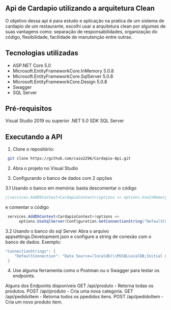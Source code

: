 ## Api de Cardapio utilizando a arquitetura Clean
O objetivo dessa api é para estudo e aplicação na pratica de um sistema de cardapio de um restaurante, escolhi usar a arquitetura clean por algumas de suas vantagens como: separação de responsabilidades, organização do código, flexibilidade, facilidade de manutenção entre outras.

## Tecnologias utilizadas
- ASP.NET Core 5.0
- Microsoft.EntityFrameworkCore.InMemory 5.0.8
- Microsoft.EntityFrameworkCore.SqlServer 5.0.8
- Microsoft.EntityFrameworkCore.Design 5.0.8
- Swagger
- SQL Server

## Pré-requisitos
Visual Studio 2019 ou superior
.NET 5.0 SDK
SQL Server

## Executando a API
1. Clone o repositório:
```bash
 git clone https://github.com/caio2296/Cardapio-Api.git
 ```
2. Abra o projeto no Visual Studio

3. Configurando o banco de dados com 2 opções

3.1 Usando o banco em memória:
basta descomentar o código
```csharp
//services.AddDbContext<CardapioContext>(options => options.UseInMemoryDatabase("CardapioDb"));
```
e comentar o código
```csharp
 services.AddDbContext<CardapioContext>(options =>
      options.UseSqlServer(Configuration.GetConnectionString("DefaultConnection")));
```
3.2 Usando o banco do sql Server
Abra o arquivo appsettings.Development.json e configure a string de conexão com o banco de dados. Exemplo:
```swift
"ConnectionStrings": {
    "DefaultConnection": "Data Source=(localdb)\\MSSQLLocalDB;Initial Catalog=CardapioDb;Integrated Security=True;Connect Timeout=30;Encrypt=False;TrustServerCertificate=False;ApplicationIntent=ReadWrite;MultiSubnetFailover=False"
 }
```
4. Use alguma ferramenta como o Postman ou o Swagger para testar os endpoints.

Alguns dos Endpoints disponíveis GET /api/produto - Retorna todas os produtos. POST /api/produto - Cria uma nova categoria. GET /api/pedidoItem - Retorna todos os ppedidos itens. POST /api/pedidoItem - Cria um novo produto item.
